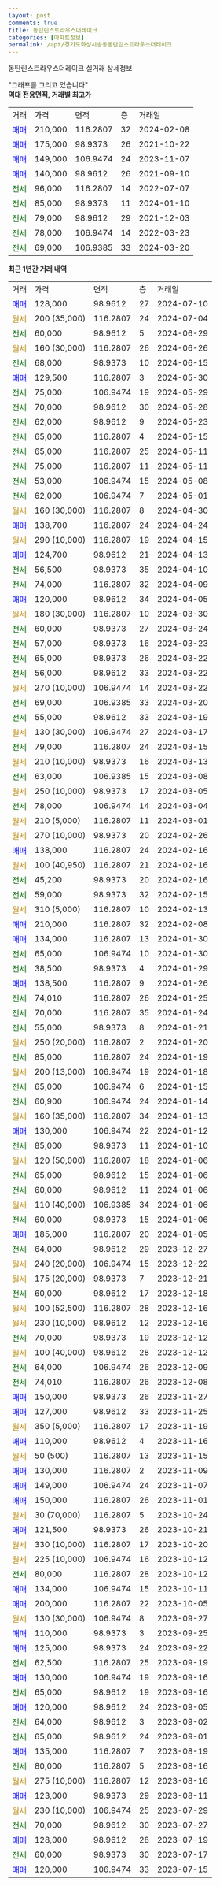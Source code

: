 ```yaml
---
layout: post
comments: true
title: 동탄린스트라우스더레이크
categories: [아파트정보]
permalink: /apt/경기도화성시송동동탄린스트라우스더레이크
---
```


동탄린스트라우스더레이크 실거래 상세정보

<script type="text/javascript">
  google.charts.load('current', {'packages':['line', 'corechart']});
  google.charts.setOnLoadCallback(drawChart);

  function drawChart() {
    var data = new google.visualization.DataTable();
    data.addColumn('date', '거래일');
    data.addColumn('number', "매매");
    data.addColumn('number', "전세");
    data.addColumn('number', "전매");

    data.addRows([[new Date(Date.parse("2024-07-10")), 128000, null, null], [new Date(Date.parse("2024-07-04")), null, null, null], [new Date(Date.parse("2024-06-29")), null, 60000, null], [new Date(Date.parse("2024-06-26")), null, null, null], [new Date(Date.parse("2024-06-15")), null, 68000, null], [new Date(Date.parse("2024-05-30")), 129500, null, null], [new Date(Date.parse("2024-05-29")), null, 75000, null], [new Date(Date.parse("2024-05-28")), null, 70000, null], [new Date(Date.parse("2024-05-23")), null, 62000, null], [new Date(Date.parse("2024-05-15")), null, 65000, null], [new Date(Date.parse("2024-05-11")), null, 65000, null], [new Date(Date.parse("2024-05-11")), null, 75000, null], [new Date(Date.parse("2024-05-08")), null, 53000, null], [new Date(Date.parse("2024-05-01")), null, 62000, null], [new Date(Date.parse("2024-04-30")), null, null, null], [new Date(Date.parse("2024-04-24")), 138700, null, null], [new Date(Date.parse("2024-04-15")), null, null, null], [new Date(Date.parse("2024-04-13")), 124700, null, null], [new Date(Date.parse("2024-04-10")), null, 56500, null], [new Date(Date.parse("2024-04-09")), null, 74000, null], [new Date(Date.parse("2024-04-05")), 120000, null, null], [new Date(Date.parse("2024-03-30")), null, null, null], [new Date(Date.parse("2024-03-24")), null, 60000, null], [new Date(Date.parse("2024-03-23")), null, 57000, null], [new Date(Date.parse("2024-03-22")), null, 65000, null], [new Date(Date.parse("2024-03-22")), null, 56000, null], [new Date(Date.parse("2024-03-22")), null, null, null], [new Date(Date.parse("2024-03-20")), null, 69000, null], [new Date(Date.parse("2024-03-19")), null, 55000, null], [new Date(Date.parse("2024-03-17")), null, null, null], [new Date(Date.parse("2024-03-15")), null, 79000, null], [new Date(Date.parse("2024-03-13")), null, null, null], [new Date(Date.parse("2024-03-08")), null, 63000, null], [new Date(Date.parse("2024-03-05")), null, null, null], [new Date(Date.parse("2024-03-04")), null, 78000, null], [new Date(Date.parse("2024-03-01")), null, null, null], [new Date(Date.parse("2024-02-26")), null, null, null], [new Date(Date.parse("2024-02-16")), 138000, null, null], [new Date(Date.parse("2024-02-16")), null, null, null], [new Date(Date.parse("2024-02-16")), null, 45200, null], [new Date(Date.parse("2024-02-15")), null, 59000, null], [new Date(Date.parse("2024-02-13")), null, null, null], [new Date(Date.parse("2024-02-08")), 210000, null, null], [new Date(Date.parse("2024-01-30")), 134000, null, null], [new Date(Date.parse("2024-01-30")), null, 65000, null], [new Date(Date.parse("2024-01-29")), null, 38500, null], [new Date(Date.parse("2024-01-26")), 138500, null, null], [new Date(Date.parse("2024-01-25")), null, 74010, null], [new Date(Date.parse("2024-01-24")), null, 70000, null], [new Date(Date.parse("2024-01-21")), null, 55000, null], [new Date(Date.parse("2024-01-20")), null, null, null], [new Date(Date.parse("2024-01-19")), null, 85000, null], [new Date(Date.parse("2024-01-18")), null, null, null], [new Date(Date.parse("2024-01-15")), null, 65000, null], [new Date(Date.parse("2024-01-14")), null, 60900, null], [new Date(Date.parse("2024-01-13")), null, null, null], [new Date(Date.parse("2024-01-12")), 130000, null, null], [new Date(Date.parse("2024-01-10")), null, 85000, null], [new Date(Date.parse("2024-01-06")), null, null, null], [new Date(Date.parse("2024-01-06")), null, 65000, null], [new Date(Date.parse("2024-01-06")), null, 60000, null], [new Date(Date.parse("2024-01-06")), null, null, null], [new Date(Date.parse("2024-01-06")), null, 60000, null], [new Date(Date.parse("2024-01-05")), 185000, null, null], [new Date(Date.parse("2023-12-27")), null, 64000, null], [new Date(Date.parse("2023-12-22")), null, null, null], [new Date(Date.parse("2023-12-21")), null, null, null], [new Date(Date.parse("2023-12-18")), null, 60000, null], [new Date(Date.parse("2023-12-16")), null, null, null], [new Date(Date.parse("2023-12-16")), null, null, null], [new Date(Date.parse("2023-12-12")), null, 70000, null], [new Date(Date.parse("2023-12-12")), null, null, null], [new Date(Date.parse("2023-12-09")), null, 64000, null], [new Date(Date.parse("2023-12-08")), null, 74010, null], [new Date(Date.parse("2023-11-27")), 150000, null, null], [new Date(Date.parse("2023-11-25")), 127000, null, null], [new Date(Date.parse("2023-11-19")), null, null, null], [new Date(Date.parse("2023-11-16")), 110000, null, null], [new Date(Date.parse("2023-11-15")), null, null, null], [new Date(Date.parse("2023-11-09")), 130000, null, null], [new Date(Date.parse("2023-11-07")), 149000, null, null], [new Date(Date.parse("2023-11-01")), 150000, null, null], [new Date(Date.parse("2023-10-24")), null, null, null], [new Date(Date.parse("2023-10-21")), 121500, null, null], [new Date(Date.parse("2023-10-20")), null, null, null], [new Date(Date.parse("2023-10-12")), null, null, null], [new Date(Date.parse("2023-10-12")), null, 80000, null], [new Date(Date.parse("2023-10-11")), 134000, null, null], [new Date(Date.parse("2023-10-05")), 200000, null, null], [new Date(Date.parse("2023-09-27")), null, null, null], [new Date(Date.parse("2023-09-25")), 110000, null, null], [new Date(Date.parse("2023-09-22")), 125000, null, null], [new Date(Date.parse("2023-09-19")), null, 62500, null], [new Date(Date.parse("2023-09-16")), 130000, null, null], [new Date(Date.parse("2023-09-16")), null, 65000, null], [new Date(Date.parse("2023-09-05")), 120000, null, null], [new Date(Date.parse("2023-09-02")), null, 64000, null], [new Date(Date.parse("2023-09-01")), null, 65000, null], [new Date(Date.parse("2023-08-19")), 135000, null, null], [new Date(Date.parse("2023-08-16")), null, 80000, null], [new Date(Date.parse("2023-08-16")), null, null, null], [new Date(Date.parse("2023-08-11")), 123000, null, null], [new Date(Date.parse("2023-07-29")), null, null, null], [new Date(Date.parse("2023-07-27")), null, 70000, null], [new Date(Date.parse("2023-07-19")), 128000, null, null], [new Date(Date.parse("2023-07-17")), null, 60000, null], [new Date(Date.parse("2023-07-15")), 120000, null, null]]);

    var options = {
      hAxis: {
        format: 'yyyy/MM/dd'
      },    
      lineWidth: 0,
      pointsVisible: true,    
      title: '최근 1년간 유형별 실거래가 분포',
      legend: { position: 'bottom' }
    };

    var formatter = new google.visualization.NumberFormat({pattern:'###,###'} );
    formatter.format(data, 1);
    formatter.format(data, 2);
    
    setTimeout(function() {
        var chart = new google.visualization.LineChart(document.getElementById('columnchart_material'));
        chart.draw(data, (options));
        document.getElementById('loading').style.display = 'none';
    }, 200);
  }
</script>


<div id="loading" style="z-index:20; display: block; margin-left: 0px">"그래프를 그리고 있습니다"</div>
<div id="columnchart_material" style="width: 95%; margin-left: 0px; display: block"></div>
<!-- contents start -->
<b>역대 전용면적, 거래별 최고가</b>
<table class="sortable">
    <tr>
      <td>거래</td>
      <td>가격</td>
      <td>면적</td>
      <td>층</td>
      <td>거래일</td>
    </tr>
        <tr>
          <td><a style="color: blue">매매</a></td>
          <td>210,000</td>
          <td>116.2807</td>
          <td>32</td>
          <td>2024-02-08</td>
        </tr>            <tr>
          <td><a style="color: blue">매매</a></td>
          <td>175,000</td>
          <td>98.9373</td>
          <td>26</td>
          <td>2021-10-22</td>
        </tr>            <tr>
          <td><a style="color: blue">매매</a></td>
          <td>149,000</td>
          <td>106.9474</td>
          <td>24</td>
          <td>2023-11-07</td>
        </tr>            <tr>
          <td><a style="color: blue">매매</a></td>
          <td>140,000</td>
          <td>98.9612</td>
          <td>26</td>
          <td>2021-09-10</td>
        </tr>        
        <tr>
              <td><a style="color: darkgreen">전세</a></td>
              <td>96,000</td>
              <td>116.2807</td>
              <td>14</td>
              <td>2022-07-07</td>
            </tr>            <tr>
              <td><a style="color: darkgreen">전세</a></td>
              <td>85,000</td>
              <td>98.9373</td>
              <td>11</td>
              <td>2024-01-10</td>
            </tr>            <tr>
              <td><a style="color: darkgreen">전세</a></td>
              <td>79,000</td>
              <td>98.9612</td>
              <td>29</td>
              <td>2021-12-03</td>
            </tr>            <tr>
              <td><a style="color: darkgreen">전세</a></td>
              <td>78,000</td>
              <td>106.9474</td>
              <td>14</td>
              <td>2022-03-23</td>
            </tr>            <tr>
              <td><a style="color: darkgreen">전세</a></td>
              <td>69,000</td>
              <td>106.9385</td>
              <td>33</td>
              <td>2024-03-20</td>
            </tr>        
    
</table>

<b>최근 1년간 거래 내역</b>

<table class="sortable">
    <tr>
      <td>거래</td>
      <td>가격</td>
      <td>면적</td>
      <td>층</td>
      <td>거래일</td>
    </tr>
    <tr>
      <td><a style="color: blue">매매</a></td>
      <td>128,000</td>
      <td>98.9612</td>
      <td>27</td>
      <td>2024-07-10</td>
    </tr>          <tr>
      <td><a style="color: darkgoldenrod">월세</a></td>
      <td>200 (35,000)</td>
      <td>116.2807</td>
      <td>24</td>
      <td>2024-07-04</td>
    </tr>          <tr>
      <td><a style="color: darkgreen">전세</a></td>
      <td>60,000</td>
      <td>98.9612</td>
      <td>5</td>
      <td>2024-06-29</td>
    </tr>          <tr>
      <td><a style="color: darkgoldenrod">월세</a></td>
      <td>160 (30,000)</td>
      <td>116.2807</td>
      <td>26</td>
      <td>2024-06-26</td>
    </tr>          <tr>
      <td><a style="color: darkgreen">전세</a></td>
      <td>68,000</td>
      <td>98.9373</td>
      <td>10</td>
      <td>2024-06-15</td>
    </tr>          <tr>
      <td><a style="color: blue">매매</a></td>
      <td>129,500</td>
      <td>116.2807</td>
      <td>3</td>
      <td>2024-05-30</td>
    </tr>          <tr>
      <td><a style="color: darkgreen">전세</a></td>
      <td>75,000</td>
      <td>106.9474</td>
      <td>19</td>
      <td>2024-05-29</td>
    </tr>          <tr>
      <td><a style="color: darkgreen">전세</a></td>
      <td>70,000</td>
      <td>98.9612</td>
      <td>30</td>
      <td>2024-05-28</td>
    </tr>          <tr>
      <td><a style="color: darkgreen">전세</a></td>
      <td>62,000</td>
      <td>98.9612</td>
      <td>9</td>
      <td>2024-05-23</td>
    </tr>          <tr>
      <td><a style="color: darkgreen">전세</a></td>
      <td>65,000</td>
      <td>116.2807</td>
      <td>4</td>
      <td>2024-05-15</td>
    </tr>          <tr>
      <td><a style="color: darkgreen">전세</a></td>
      <td>65,000</td>
      <td>116.2807</td>
      <td>25</td>
      <td>2024-05-11</td>
    </tr>          <tr>
      <td><a style="color: darkgreen">전세</a></td>
      <td>75,000</td>
      <td>116.2807</td>
      <td>11</td>
      <td>2024-05-11</td>
    </tr>          <tr>
      <td><a style="color: darkgreen">전세</a></td>
      <td>53,000</td>
      <td>106.9474</td>
      <td>15</td>
      <td>2024-05-08</td>
    </tr>          <tr>
      <td><a style="color: darkgreen">전세</a></td>
      <td>62,000</td>
      <td>106.9474</td>
      <td>7</td>
      <td>2024-05-01</td>
    </tr>          <tr>
      <td><a style="color: darkgoldenrod">월세</a></td>
      <td>160 (30,000)</td>
      <td>116.2807</td>
      <td>8</td>
      <td>2024-04-30</td>
    </tr>          <tr>
      <td><a style="color: blue">매매</a></td>
      <td>138,700</td>
      <td>116.2807</td>
      <td>24</td>
      <td>2024-04-24</td>
    </tr>          <tr>
      <td><a style="color: darkgoldenrod">월세</a></td>
      <td>290 (10,000)</td>
      <td>116.2807</td>
      <td>19</td>
      <td>2024-04-15</td>
    </tr>          <tr>
      <td><a style="color: blue">매매</a></td>
      <td>124,700</td>
      <td>98.9612</td>
      <td>21</td>
      <td>2024-04-13</td>
    </tr>          <tr>
      <td><a style="color: darkgreen">전세</a></td>
      <td>56,500</td>
      <td>98.9373</td>
      <td>35</td>
      <td>2024-04-10</td>
    </tr>          <tr>
      <td><a style="color: darkgreen">전세</a></td>
      <td>74,000</td>
      <td>116.2807</td>
      <td>32</td>
      <td>2024-04-09</td>
    </tr>          <tr>
      <td><a style="color: blue">매매</a></td>
      <td>120,000</td>
      <td>98.9612</td>
      <td>34</td>
      <td>2024-04-05</td>
    </tr>          <tr>
      <td><a style="color: darkgoldenrod">월세</a></td>
      <td>180 (30,000)</td>
      <td>116.2807</td>
      <td>10</td>
      <td>2024-03-30</td>
    </tr>          <tr>
      <td><a style="color: darkgreen">전세</a></td>
      <td>60,000</td>
      <td>98.9373</td>
      <td>27</td>
      <td>2024-03-24</td>
    </tr>          <tr>
      <td><a style="color: darkgreen">전세</a></td>
      <td>57,000</td>
      <td>98.9373</td>
      <td>16</td>
      <td>2024-03-23</td>
    </tr>          <tr>
      <td><a style="color: darkgreen">전세</a></td>
      <td>65,000</td>
      <td>98.9373</td>
      <td>26</td>
      <td>2024-03-22</td>
    </tr>          <tr>
      <td><a style="color: darkgreen">전세</a></td>
      <td>56,000</td>
      <td>98.9612</td>
      <td>33</td>
      <td>2024-03-22</td>
    </tr>          <tr>
      <td><a style="color: darkgoldenrod">월세</a></td>
      <td>270 (10,000)</td>
      <td>106.9474</td>
      <td>14</td>
      <td>2024-03-22</td>
    </tr>          <tr>
      <td><a style="color: darkgreen">전세</a></td>
      <td>69,000</td>
      <td>106.9385</td>
      <td>33</td>
      <td>2024-03-20</td>
    </tr>          <tr>
      <td><a style="color: darkgreen">전세</a></td>
      <td>55,000</td>
      <td>98.9612</td>
      <td>33</td>
      <td>2024-03-19</td>
    </tr>          <tr>
      <td><a style="color: darkgoldenrod">월세</a></td>
      <td>130 (30,000)</td>
      <td>106.9474</td>
      <td>27</td>
      <td>2024-03-17</td>
    </tr>          <tr>
      <td><a style="color: darkgreen">전세</a></td>
      <td>79,000</td>
      <td>116.2807</td>
      <td>24</td>
      <td>2024-03-15</td>
    </tr>          <tr>
      <td><a style="color: darkgoldenrod">월세</a></td>
      <td>210 (10,000)</td>
      <td>98.9373</td>
      <td>16</td>
      <td>2024-03-13</td>
    </tr>          <tr>
      <td><a style="color: darkgreen">전세</a></td>
      <td>63,000</td>
      <td>106.9385</td>
      <td>15</td>
      <td>2024-03-08</td>
    </tr>          <tr>
      <td><a style="color: darkgoldenrod">월세</a></td>
      <td>250 (10,000)</td>
      <td>98.9373</td>
      <td>17</td>
      <td>2024-03-05</td>
    </tr>          <tr>
      <td><a style="color: darkgreen">전세</a></td>
      <td>78,000</td>
      <td>106.9474</td>
      <td>14</td>
      <td>2024-03-04</td>
    </tr>          <tr>
      <td><a style="color: darkgoldenrod">월세</a></td>
      <td>210 (5,000)</td>
      <td>116.2807</td>
      <td>11</td>
      <td>2024-03-01</td>
    </tr>          <tr>
      <td><a style="color: darkgoldenrod">월세</a></td>
      <td>270 (10,000)</td>
      <td>98.9373</td>
      <td>20</td>
      <td>2024-02-26</td>
    </tr>          <tr>
      <td><a style="color: blue">매매</a></td>
      <td>138,000</td>
      <td>116.2807</td>
      <td>24</td>
      <td>2024-02-16</td>
    </tr>          <tr>
      <td><a style="color: darkgoldenrod">월세</a></td>
      <td>100 (40,950)</td>
      <td>116.2807</td>
      <td>21</td>
      <td>2024-02-16</td>
    </tr>          <tr>
      <td><a style="color: darkgreen">전세</a></td>
      <td>45,200</td>
      <td>98.9373</td>
      <td>20</td>
      <td>2024-02-16</td>
    </tr>          <tr>
      <td><a style="color: darkgreen">전세</a></td>
      <td>59,000</td>
      <td>98.9373</td>
      <td>32</td>
      <td>2024-02-15</td>
    </tr>          <tr>
      <td><a style="color: darkgoldenrod">월세</a></td>
      <td>310 (5,000)</td>
      <td>116.2807</td>
      <td>10</td>
      <td>2024-02-13</td>
    </tr>          <tr>
      <td><a style="color: blue">매매</a></td>
      <td>210,000</td>
      <td>116.2807</td>
      <td>32</td>
      <td>2024-02-08</td>
    </tr>          <tr>
      <td><a style="color: blue">매매</a></td>
      <td>134,000</td>
      <td>116.2807</td>
      <td>13</td>
      <td>2024-01-30</td>
    </tr>          <tr>
      <td><a style="color: darkgreen">전세</a></td>
      <td>65,000</td>
      <td>106.9474</td>
      <td>10</td>
      <td>2024-01-30</td>
    </tr>          <tr>
      <td><a style="color: darkgreen">전세</a></td>
      <td>38,500</td>
      <td>98.9373</td>
      <td>4</td>
      <td>2024-01-29</td>
    </tr>          <tr>
      <td><a style="color: blue">매매</a></td>
      <td>138,500</td>
      <td>116.2807</td>
      <td>9</td>
      <td>2024-01-26</td>
    </tr>          <tr>
      <td><a style="color: darkgreen">전세</a></td>
      <td>74,010</td>
      <td>116.2807</td>
      <td>26</td>
      <td>2024-01-25</td>
    </tr>          <tr>
      <td><a style="color: darkgreen">전세</a></td>
      <td>70,000</td>
      <td>116.2807</td>
      <td>35</td>
      <td>2024-01-24</td>
    </tr>          <tr>
      <td><a style="color: darkgreen">전세</a></td>
      <td>55,000</td>
      <td>98.9373</td>
      <td>8</td>
      <td>2024-01-21</td>
    </tr>          <tr>
      <td><a style="color: darkgoldenrod">월세</a></td>
      <td>250 (20,000)</td>
      <td>116.2807</td>
      <td>2</td>
      <td>2024-01-20</td>
    </tr>          <tr>
      <td><a style="color: darkgreen">전세</a></td>
      <td>85,000</td>
      <td>116.2807</td>
      <td>24</td>
      <td>2024-01-19</td>
    </tr>          <tr>
      <td><a style="color: darkgoldenrod">월세</a></td>
      <td>200 (13,000)</td>
      <td>106.9474</td>
      <td>19</td>
      <td>2024-01-18</td>
    </tr>          <tr>
      <td><a style="color: darkgreen">전세</a></td>
      <td>65,000</td>
      <td>106.9474</td>
      <td>6</td>
      <td>2024-01-15</td>
    </tr>          <tr>
      <td><a style="color: darkgreen">전세</a></td>
      <td>60,900</td>
      <td>106.9474</td>
      <td>24</td>
      <td>2024-01-14</td>
    </tr>          <tr>
      <td><a style="color: darkgoldenrod">월세</a></td>
      <td>160 (35,000)</td>
      <td>116.2807</td>
      <td>34</td>
      <td>2024-01-13</td>
    </tr>          <tr>
      <td><a style="color: blue">매매</a></td>
      <td>130,000</td>
      <td>106.9474</td>
      <td>22</td>
      <td>2024-01-12</td>
    </tr>          <tr>
      <td><a style="color: darkgreen">전세</a></td>
      <td>85,000</td>
      <td>98.9373</td>
      <td>11</td>
      <td>2024-01-10</td>
    </tr>          <tr>
      <td><a style="color: darkgoldenrod">월세</a></td>
      <td>120 (50,000)</td>
      <td>116.2807</td>
      <td>18</td>
      <td>2024-01-06</td>
    </tr>          <tr>
      <td><a style="color: darkgreen">전세</a></td>
      <td>65,000</td>
      <td>98.9612</td>
      <td>15</td>
      <td>2024-01-06</td>
    </tr>          <tr>
      <td><a style="color: darkgreen">전세</a></td>
      <td>60,000</td>
      <td>98.9612</td>
      <td>11</td>
      <td>2024-01-06</td>
    </tr>          <tr>
      <td><a style="color: darkgoldenrod">월세</a></td>
      <td>110 (40,000)</td>
      <td>106.9385</td>
      <td>34</td>
      <td>2024-01-06</td>
    </tr>          <tr>
      <td><a style="color: darkgreen">전세</a></td>
      <td>60,000</td>
      <td>98.9373</td>
      <td>15</td>
      <td>2024-01-06</td>
    </tr>          <tr>
      <td><a style="color: blue">매매</a></td>
      <td>185,000</td>
      <td>116.2807</td>
      <td>20</td>
      <td>2024-01-05</td>
    </tr>          <tr>
      <td><a style="color: darkgreen">전세</a></td>
      <td>64,000</td>
      <td>98.9612</td>
      <td>29</td>
      <td>2023-12-27</td>
    </tr>          <tr>
      <td><a style="color: darkgoldenrod">월세</a></td>
      <td>240 (20,000)</td>
      <td>106.9474</td>
      <td>15</td>
      <td>2023-12-22</td>
    </tr>          <tr>
      <td><a style="color: darkgoldenrod">월세</a></td>
      <td>175 (20,000)</td>
      <td>98.9373</td>
      <td>7</td>
      <td>2023-12-21</td>
    </tr>          <tr>
      <td><a style="color: darkgreen">전세</a></td>
      <td>60,000</td>
      <td>98.9612</td>
      <td>17</td>
      <td>2023-12-18</td>
    </tr>          <tr>
      <td><a style="color: darkgoldenrod">월세</a></td>
      <td>100 (52,500)</td>
      <td>116.2807</td>
      <td>28</td>
      <td>2023-12-16</td>
    </tr>          <tr>
      <td><a style="color: darkgoldenrod">월세</a></td>
      <td>230 (10,000)</td>
      <td>98.9612</td>
      <td>12</td>
      <td>2023-12-16</td>
    </tr>          <tr>
      <td><a style="color: darkgreen">전세</a></td>
      <td>70,000</td>
      <td>98.9373</td>
      <td>19</td>
      <td>2023-12-12</td>
    </tr>          <tr>
      <td><a style="color: darkgoldenrod">월세</a></td>
      <td>100 (40,000)</td>
      <td>98.9612</td>
      <td>28</td>
      <td>2023-12-12</td>
    </tr>          <tr>
      <td><a style="color: darkgreen">전세</a></td>
      <td>64,000</td>
      <td>106.9474</td>
      <td>26</td>
      <td>2023-12-09</td>
    </tr>          <tr>
      <td><a style="color: darkgreen">전세</a></td>
      <td>74,010</td>
      <td>116.2807</td>
      <td>26</td>
      <td>2023-12-08</td>
    </tr>          <tr>
      <td><a style="color: blue">매매</a></td>
      <td>150,000</td>
      <td>98.9373</td>
      <td>26</td>
      <td>2023-11-27</td>
    </tr>          <tr>
      <td><a style="color: blue">매매</a></td>
      <td>127,000</td>
      <td>98.9612</td>
      <td>33</td>
      <td>2023-11-25</td>
    </tr>          <tr>
      <td><a style="color: darkgoldenrod">월세</a></td>
      <td>350 (5,000)</td>
      <td>116.2807</td>
      <td>17</td>
      <td>2023-11-19</td>
    </tr>          <tr>
      <td><a style="color: blue">매매</a></td>
      <td>110,000</td>
      <td>98.9612</td>
      <td>4</td>
      <td>2023-11-16</td>
    </tr>          <tr>
      <td><a style="color: darkgoldenrod">월세</a></td>
      <td>50 (500)</td>
      <td>116.2807</td>
      <td>13</td>
      <td>2023-11-15</td>
    </tr>          <tr>
      <td><a style="color: blue">매매</a></td>
      <td>130,000</td>
      <td>116.2807</td>
      <td>2</td>
      <td>2023-11-09</td>
    </tr>          <tr>
      <td><a style="color: blue">매매</a></td>
      <td>149,000</td>
      <td>106.9474</td>
      <td>24</td>
      <td>2023-11-07</td>
    </tr>          <tr>
      <td><a style="color: blue">매매</a></td>
      <td>150,000</td>
      <td>116.2807</td>
      <td>26</td>
      <td>2023-11-01</td>
    </tr>          <tr>
      <td><a style="color: darkgoldenrod">월세</a></td>
      <td>30 (70,000)</td>
      <td>116.2807</td>
      <td>5</td>
      <td>2023-10-24</td>
    </tr>          <tr>
      <td><a style="color: blue">매매</a></td>
      <td>121,500</td>
      <td>98.9373</td>
      <td>26</td>
      <td>2023-10-21</td>
    </tr>          <tr>
      <td><a style="color: darkgoldenrod">월세</a></td>
      <td>330 (10,000)</td>
      <td>116.2807</td>
      <td>17</td>
      <td>2023-10-20</td>
    </tr>          <tr>
      <td><a style="color: darkgoldenrod">월세</a></td>
      <td>225 (10,000)</td>
      <td>106.9474</td>
      <td>16</td>
      <td>2023-10-12</td>
    </tr>          <tr>
      <td><a style="color: darkgreen">전세</a></td>
      <td>80,000</td>
      <td>116.2807</td>
      <td>28</td>
      <td>2023-10-12</td>
    </tr>          <tr>
      <td><a style="color: blue">매매</a></td>
      <td>134,000</td>
      <td>106.9474</td>
      <td>15</td>
      <td>2023-10-11</td>
    </tr>          <tr>
      <td><a style="color: blue">매매</a></td>
      <td>200,000</td>
      <td>116.2807</td>
      <td>22</td>
      <td>2023-10-05</td>
    </tr>          <tr>
      <td><a style="color: darkgoldenrod">월세</a></td>
      <td>130 (30,000)</td>
      <td>106.9474</td>
      <td>8</td>
      <td>2023-09-27</td>
    </tr>          <tr>
      <td><a style="color: blue">매매</a></td>
      <td>110,000</td>
      <td>98.9373</td>
      <td>3</td>
      <td>2023-09-25</td>
    </tr>          <tr>
      <td><a style="color: blue">매매</a></td>
      <td>125,000</td>
      <td>98.9373</td>
      <td>24</td>
      <td>2023-09-22</td>
    </tr>          <tr>
      <td><a style="color: darkgreen">전세</a></td>
      <td>62,500</td>
      <td>116.2807</td>
      <td>25</td>
      <td>2023-09-19</td>
    </tr>          <tr>
      <td><a style="color: blue">매매</a></td>
      <td>130,000</td>
      <td>106.9474</td>
      <td>19</td>
      <td>2023-09-16</td>
    </tr>          <tr>
      <td><a style="color: darkgreen">전세</a></td>
      <td>65,000</td>
      <td>98.9612</td>
      <td>19</td>
      <td>2023-09-16</td>
    </tr>          <tr>
      <td><a style="color: blue">매매</a></td>
      <td>120,000</td>
      <td>98.9612</td>
      <td>24</td>
      <td>2023-09-05</td>
    </tr>          <tr>
      <td><a style="color: darkgreen">전세</a></td>
      <td>64,000</td>
      <td>98.9612</td>
      <td>3</td>
      <td>2023-09-02</td>
    </tr>          <tr>
      <td><a style="color: darkgreen">전세</a></td>
      <td>65,000</td>
      <td>98.9612</td>
      <td>24</td>
      <td>2023-09-01</td>
    </tr>          <tr>
      <td><a style="color: blue">매매</a></td>
      <td>135,000</td>
      <td>116.2807</td>
      <td>7</td>
      <td>2023-08-19</td>
    </tr>          <tr>
      <td><a style="color: darkgreen">전세</a></td>
      <td>80,000</td>
      <td>116.2807</td>
      <td>5</td>
      <td>2023-08-16</td>
    </tr>          <tr>
      <td><a style="color: darkgoldenrod">월세</a></td>
      <td>275 (10,000)</td>
      <td>116.2807</td>
      <td>12</td>
      <td>2023-08-16</td>
    </tr>          <tr>
      <td><a style="color: blue">매매</a></td>
      <td>123,000</td>
      <td>98.9373</td>
      <td>29</td>
      <td>2023-08-11</td>
    </tr>          <tr>
      <td><a style="color: darkgoldenrod">월세</a></td>
      <td>230 (10,000)</td>
      <td>106.9474</td>
      <td>25</td>
      <td>2023-07-29</td>
    </tr>          <tr>
      <td><a style="color: darkgreen">전세</a></td>
      <td>70,000</td>
      <td>98.9612</td>
      <td>30</td>
      <td>2023-07-27</td>
    </tr>          <tr>
      <td><a style="color: blue">매매</a></td>
      <td>128,000</td>
      <td>98.9612</td>
      <td>28</td>
      <td>2023-07-19</td>
    </tr>          <tr>
      <td><a style="color: darkgreen">전세</a></td>
      <td>60,000</td>
      <td>98.9373</td>
      <td>30</td>
      <td>2023-07-17</td>
    </tr>          <tr>
      <td><a style="color: blue">매매</a></td>
      <td>120,000</td>
      <td>106.9474</td>
      <td>33</td>
      <td>2023-07-15</td>
    </tr>      </table>
<!-- contents end -->    

